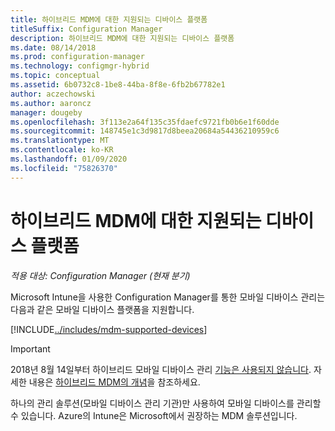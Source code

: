```yaml
---
title: 하이브리드 MDM에 대한 지원되는 디바이스 플랫폼
titleSuffix: Configuration Manager
description: 하이브리드 MDM에 대한 지원되는 디바이스 플랫폼
ms.date: 08/14/2018
ms.prod: configuration-manager
ms.technology: configmgr-hybrid
ms.topic: conceptual
ms.assetid: 6b0732c8-1be8-44ba-8f8e-6fb2b67782e1
author: aczechowski
ms.author: aaroncz
manager: dougeby
ms.openlocfilehash: 3f113e2a64f135c35fdaefc9721fb0b6e1f60dde
ms.sourcegitcommit: 148745e1c3d9817d8beea20684a54436210959c6
ms.translationtype: MT
ms.contentlocale: ko-KR
ms.lasthandoff: 01/09/2020
ms.locfileid: "75826370"
---
```

# <a name="supported-device-platforms-for-hybrid-mdm"></a>하이브리드 MDM에 대한 지원되는 디바이스 플랫폼

*적용 대상: Configuration Manager (현재 분기)*

Microsoft Intune을 사용한 Configuration Manager를 통한 모바일 디바이스 관리는 다음과 같은 모바일 디바이스 플랫폼을 지원합니다.

[!INCLUDE[../includes/mdm-supported-devices](../includes/mdm-supported-devices.md)]

> [!Important]  
> 2018년 8월 14일부터 하이브리드 모바일 디바이스 관리 [기능은 사용되지 않습니다](/sccm/core/plan-design/changes/deprecated/removed-and-deprecated-cmfeatures). 자세한 내용은 [하이브리드 MDM의 개념](/sccm/mdm/understand/hybrid-mobile-device-management)을 참조하세요.<!--Intune feature 2683117-->  


하나의 관리 솔루션(모바일 디바이스 관리 기관)만 사용하여 모바일 디바이스를 관리할 수 있습니다. Azure의 Intune은 Microsoft에서 권장하는 MDM 솔루션입니다. 

